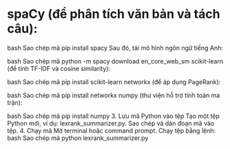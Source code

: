 # spaCy (để phân tích văn bản và tách câu):

bash
Sao chép mã
pip install spacy
Sau đó, tải mô hình ngôn ngữ tiếng Anh:

bash
Sao chép mã
python -m spacy download en_core_web_sm
scikit-learn (để tính TF-IDF và cosine similarity):

bash
Sao chép mã
pip install scikit-learn
networkx (để áp dụng PageRank):

bash
Sao chép mã
pip install networkx
numpy (thư viện hỗ trợ tính toán ma trận):

bash
Sao chép mã
pip install numpy
3. Lưu mã Python vào tệp
Tạo một tệp Python mới, ví dụ: lexrank_summarizer.py.
Sao chép và dán đoạn mã vào tệp.
4. Chạy mã
Mở terminal hoặc command prompt.
Chạy tệp bằng lệnh:
bash
Sao chép mã
python lexrank_summarizer.py
